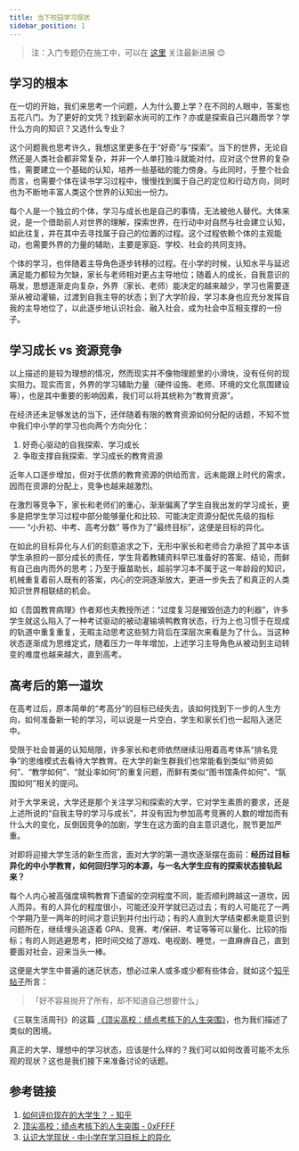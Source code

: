 ```yaml
---
title: 当下校园学习现状
sidebar_position: 1
---
```


> 注：入门专题仍在施工中，可以在 [这里](https://0xffff.one/d/1545) 关注最新进展 😊

## 学习的根本

在一切的开始，我们来思考一个问题，人为什么要上学？在不同的人眼中，答案也五花八门。为了更好的文凭？找到薪水尚可的工作？亦或是探索自己兴趣而学？学什么方向的知识？又选什么专业？

这个问题我也思考许久，我想这里更多在于“好奇”与“探索”。当下的世界，无论自然还是人类社会都非常复杂，并非一个人单打独斗就能对付。应对这个世界的复杂性，需要建立一个基础的认知，培养一些基础的能力傍身。与此同时，于整个社会而言，也需要个体在读书学习过程中，慢慢找到属于自己的定位和行动方向，同时也为不断地丰富人类这个世界的认知出一份力。

每个人是一个独立的个体，学习与成长也是自己的事情，无法被他人替代。大体来说，是一个借助前人对世界的理解，探索世界，在行动中对自然与社会建立认知，如此往复，并在其中去寻找属于自己的位置的过程。这个过程依赖个体的主观能动，也需要外界的力量的辅助，主要是家庭、学校、社会的共同支持。

个体的学习，也伴随着主导角色逐步转移的过程。在小学的时候，认知水平与延迟满足能力都较为欠缺，家长与老师相对更占主导地位；随着人的成长，自我意识的萌发，思想逐渐走向复杂，外界（家长、老师）能决定的越来越少，学习也需要逐渐从被动灌输，过渡到自我主导的状态；到了大学阶段，学习本身也应充分发挥自我的主导地位了，以此逐步地认识社会、融入社会，成为社会中互相支撑的一份子。

## **学习成长 vs 资源竞争**

以上描述的是较为理想的情况，然而现实并不像物理题里的小滑块，没有任何的现实阻力。现实而言，外界的学习辅助力量（硬件设施、老师、环境的文化氛围建设等），也是其中重要的影响因素，我们可以将其统称为“教育资源”。

在经济还未足够发达的当下，还伴随着有限的教育资源如何分配的话题，不知不觉中我们中小学的学习也向两个方向分化：

1. 好奇心驱动的自我探索、学习成长
2. 争取支撑自我探索、学习成长的教育资源

近年人口逐步增加，但对于优质的教育资源的供给而言，远未能跟上时代的需求，因而在资源的分配上，竞争也越来越激烈。

在激烈等竞争下，家长和老师们的重心，渐渐偏离了学生自我出发的学习成长，更多是把学生学习过程中部分能够量化和比较、可能决定资源分配优先级的指标 —— “小升初、中考、高考分数” 等作为了“最终目标”，这便是目标的异化。

在如此的目标异化与人们的刻意追求之下，无形中家长和老师合力承担了其中本该学生承担的一部分成长的责任，学生背着教辅资料早已准备好的答案、结论，而鲜有自己由内而外的思考；乃至于揠苗助长，超前学习本不属于这一年龄段的知识，机械重复着前人既有的答案，内心的空洞逐渐放大，更进一步失去了和真正的人类知识世界相联结的机会。

如《吾国教育病理》作者郑也夫教授所述：“过度复习是摧毁创造力的利器”，许多学生就这么陷入了一种考试驱动的被动灌输填鸭教育状态，行为上也习惯于在现成的轨道中重复重复，无暇主动思考这些努力背后在深层次来看是为了什么。当这种状态逐渐成为思维定式，随着压力一年年增加，上述学习主导角色从被动到主动转变的难度也越来越大，直到高考。

## 高考后的第一道坎

在高考过后，原本简单的“考高分”的目标已经失去，该如何找到下一步的人生方向，如何准备新一轮的学习，可以说是一片空白，学生和家长们也一起陷入迷茫中。

受限于社会普遍的认知局限，许多家长和老师依然继续沿用着高考体系“排名竞争”的思维模式去看待大学教育。在大学的新生群我们也常能看到类似“师资如何”、“教学如何”、“就业率如何”的重复问题，而鲜有类似“图书馆条件如何”、“氛围如何”相关的提问。

对于大学来说，大学还是那个关注学习和探索的大学，它对学生素质的要求，还是上述所说的“自我主导的学习与成长”，并没有因为参加高考竞赛的人数的增加而有什么大的变化，反倒因竞争的加剧，学生在这方面的自主意识退化，脱节更加严重。

对即将迎接大学生活的新生而言，面对大学的第一道坎逐渐摆在面前：**经历过目标异化的中小学教育，如何回归学习的本源，与一名大学生应有的探索状态接轨起来？**

每个人内心被高强度填鸭教育下遗留的空洞程度不同，能否顺利跨越这一道坎，因人而异。有的人异化的程度很小，可能还没开学就已迈过去；有的人可能花了一两个学期乃至一两年的时间才意识到并付出行动；有的人直到大学结束都未能意识到问题所在，继续埋头追逐着 GPA、竞赛、考/保研、考证等等可以量化、比较的指标；有的人则逃避思考，把时间交给了游戏、电视剧、睡觉，一直麻痹自己，直到要面对社会，迎来当头一棒。

这便是大学生中普遍的迷茫状态，想必过来人或多或少都有些体会，就如这个[知乎帖子](https://www.zhihu.com/question/26452022/answer/635508898)所言：

> 「好不容易抛开了所有，却不知道自己想要什么」

《三联生活周刊》的这篇 [《顶尖高校：绩点考核下的人生突围》](https://0xffff.one/d/740)，也为我们描述了类似的困境。

真正的大学、理想中的学习状态，应该是什么样的？我们可以如何改善可能不太乐观的现状？这也是我们接下来准备讨论的话题。

## 参考链接

1. [如何评价现在的大学生？ - 知乎](https://www.zhihu.com/question/26452022/answer/635508898)
2. [顶尖高校：绩点考核下的人生突围 - 0xFFFF](https://0xffff.one/d/740)
3. [认识大学现状 - 中小学在学习目标上的异化](https://www.yuque.com/0xffff.one/cs-learning/current-situation#PFKRJ)
